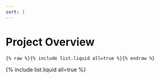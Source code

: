 ```yaml
---
sort: 1
---
```


# Project Overview

```
{% raw %}{% include list.liquid all=true %}{% endraw %}
```

{% include list.liquid all=true %}
